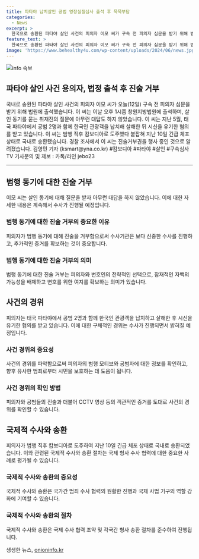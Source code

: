 ```yaml
---
title: 파타야 납치살인 공범 영장실질심사 출석 후 묵묵부답
categories:
  - News
excerpt: >
  한국으로 송환된 파타야 살인 사건의 피의자 이모 씨가 구속 전 피의자 심문을 받기 위해 법원에 출석했습니다. 취재진의 질문에 아무런 대답도 하지 않았으며, 지난 5월, 태국 파타야에서 공범 2명과 함께 한국인 관광객을 납치해 살해한 뒤 시신을 유기한 혐의를 받고 있습니다. 도주 후 긴급 체포 상태로 송환된 이후 진술거부권을 행사 중인 것으로 알려졌습니다.
feature_text: >
  한국으로 송환된 파타야 살인 사건의 피의자 이모 씨가 구속 전 피의자 심문을 받기 위해 법원에 출석했습니다. 취재진의 질문에 아무런 대답도 하지 않았으며, 지난 5월, 태국 파타야에서 공범 2명과 함께 한국인 관광객을 납치해 살해한 뒤 시신을 유기한 혐의를 받고 있습니다. 도주 후 긴급 체포 상태로 송환된 이후 진술거부권을 행사 중인 것으로 알려졌습니다.
image: 'https://www.behealthy4u.com/wp-content/uploads/2024/06/news.jpg'
---
```


<p><img src="https://www.behealthy4u.com/wp-content/uploads/2024/06/news.jpg" alt="info 속보" /></p>

<h2>파타야 살인 사건 용의자, 법정 출석 후 진술 거부</h2>

<p data-ke-size="size16">국내로 송환된 파타야 살인 사건의 피의자 이모 씨가 오늘(12일) 구속 전 피의자 심문을 받기 위해 법원에 출석했습니다. 이 씨는 이날 오후 1시쯤 창원지방법원에 출석하며, 살인 동기를 묻는 취재진의 질문에 아무런 대답도 하지 않았습니다. 이 씨는 지난 5월, 태국 파타야에서 공범 2명과 함께 한국인 관광객을 납치해 살해한 뒤 시신을 유기한 혐의를 받고 있습니다. 이 씨는 범행 직후 캄보디아로 도주했다 붙잡혀 지난 10일 긴급 체포 상태로 국내로 송환됐습니다. 경찰 조사에서 이 씨는 진술거부권을 행사 중인 것으로 알려졌습니다. 김영민 기자 (ksmart@yna.co.kr) #캄보디아 #파타야 #살인 #구속심사 TV 기사문의 및 제보 : 카톡/라인 jebo23</p>

<hr>

<h2 data-ke-size="size26">범행 동기에 대한 진술 거부</h2>

<p data-ke-size="size16">이모 씨는 살인 동기에 대해 질문을 받자 아무런 대답을 하지 않았습니다. 이에 대한 자세한 내용은 계속해서 수사가 진행될 예정입니다.</p>

<h3>범행 동기에 대한 진술 거부의 중요한 이유</h3>

<p data-ke-size="size16">피의자가 범행 동기에 대해 진술을 거부함으로써 수사기관은 보다 신중한 수사를 진행하고, 추가적인 증거를 확보하는 것이 중요합니다.</p>

<h3>범행 동기에 대한 진술 거부의 의미</h3>

<p data-ke-size="size16">범행 동기에 대한 진술 거부는 피의자와 변호인의 전략적인 선택으로, 잠재적인 자백의 가능성을 배제하고 변호를 위한 여지를 확보하는 의미가 있습니다.</p>

<h2 data-ke-size="size26">사건의 경위</h2>

<p data-ke-size="size16">피의자는 태국 파타야에서 공범 2명과 함께 한국인 관광객을 납치하고 살해한 후 시신을 유기한 혐의를 받고 있습니다. 이에 대한 구체적인 경위는 수사가 진행되면서 밝혀질 예정입니다.</p>

<h3>사건 경위의 중요성</h3>

<p data-ke-size="size16">사건의 경위를 파악함으로써 피의자의 범행 모티브와 공범자에 대한 정보를 확인하고, 향후 유사한 범죄로부터 시민을 보호하는 데 도움이 됩니다.</p>

<h3>사건 경위의 확인 방법</h3>

<p data-ke-size="size16">피의자와 공범들의 진술과 더불어 CCTV 영상 등의 객관적인 증거를 토대로 사건의 경위를 확인할 수 있습니다.</p>

<h2 data-ke-size="size26">국제적 수사와 송환</h2>

<p data-ke-size="size16">피의자가 범행 직후 캄보디아로 도주하여 지난 10일 긴급 체포 상태로 국내로 송환되었습니다. 이와 관련된 국제적 수사와 송환 절차는 국제 형사 수사 협력에 대한 중요한 사례로 평가될 수 있습니다.</p>

<h3>국제적 수사와 송환의 중요성</h3>

<p data-ke-size="size16">국제적 수사와 송환은 국가간 범죄 수사 협력의 원활한 진행과 국제 사법 기구의 역할 강화에 기여할 수 있습니다.</p>

<h3>국제적 수사와 송환의 절차</h3>

<p data-ke-size="size16">국제적 수사와 송환은 국제 수사 협력 조약 및 각국간 형사 송환 절차를 준수하여 진행됩니다.</p>
생생한 뉴스, <a href="https://onioninfo.kr" rel="dofollow">onioninfo.kr</a>


